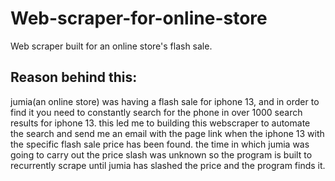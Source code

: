 # Web-scraper-for-online-store
Web scraper built for an online store's flash sale.

## Reason behind this:

jumia(an online store) was having a flash sale for iphone 13, and in order to find it you need to constantly
search for the phone in over 1000 search results for iphone 13. this led me to building this webscraper to automate
the search and send me an email with the page link when the iphone 13 with the specific flash sale price has been found. the time in which jumia was going
to carry out the price slash was unknown so the program is built to recurrently scrape until jumia has slashed the price and the program finds it.
